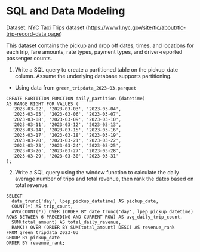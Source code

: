 # SQL and Data Modeling

Dataset: NYC Taxi Trips dataset
(https://www1.nyc.gov/site/tlc/about/tlc-trip-record-data.page)

This dataset contains the pickup and drop off dates, times, and locations for each trip, fare
amounts, rate types, payment types, and driver-reported passenger counts.

1. Write a SQL query to create a partitioned table on the pickup_date column. Assume
   the underlying database supports partitioning.

- Using data from `green_tripdata_2023-03.parquet`

```
CREATE PARTITION FUNCTION daily_partition (datetime)
AS RANGE RIGHT FOR VALUES (
  '2023-03-02', '2023-03-03', '2023-03-04',
  '2023-03-05', '2023-03-06', '2023-03-07',
  '2023-03-08', '2023-03-09', '2023-03-10',
  '2023-03-11', '2023-03-12', '2023-03-13',
  '2023-03-14', '2023-03-15', '2023-03-16',
  '2023-03-17', '2023-03-18', '2023-03-19',
  '2023-03-20', '2023-03-21', '2023-03-22',
  '2023-03-23', '2023-03-24', '2023-03-25',
  '2023-03-26', '2023-03-27', '2023-03-28',
  '2023-03-29', '2023-03-30', '2023-03-31'
);
```

2. Write a SQL query using the window function to calculate the daily average number
   of trips and total revenue, then rank the dates based on total revenue.

```
SELECT
  date_trunc('day', lpep_pickup_datetime) AS pickup_date,
  COUNT(*) AS trip_count,
  AVG(COUNT(*)) OVER (ORDER BY date_trunc('day', lpep_pickup_datetime) ROWS BETWEEN 6 PRECEDING AND CURRENT ROW) AS avg_daily_trip_count,
  SUM(total_amount) AS total_daily_revenue,
  RANK() OVER (ORDER BY SUM(total_amount) DESC) AS revenue_rank
FROM green_tripdata_2023-03
GROUP BY pickup_date
ORDER BY revenue_rank;
```
